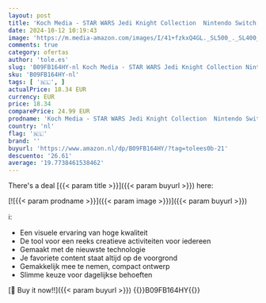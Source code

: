 ```yaml
---
layout: post
title: 'Koch Media - STAR WARS Jedi Knight Collection  Nintendo Switch   verpakking kan varienen '
date: 2024-10-12 10:19:43
image: 'https://m.media-amazon.com/images/I/41+fzkxQ4GL._SL500_._SL400_.jpg'
comments: true
category: ofertas
author: 'tole.es'
slug: 'B09FB164HY-nl Koch Media - STAR WARS Jedi Knight Collection Nintendo...'
sku: 'B09FB164HY-nl'
tags: [ '🇳🇱', ]
actualPrice: 18.34 EUR
currency: EUR
price: 18.34
comparePrice: 24.99 EUR
prodname: 'Koch Media - STAR WARS Jedi Knight Collection  Nintendo Switch   verpakking kan varienen '
country: 'nl'
flag: '🇳🇱'
brand: ''
buyurl: 'https://www.amazon.nl/dp/B09FB164HY/?tag=tolees0b-21'
descuento: '26.61'
average: '19.7738461538462'
---
```


There's a deal [{{< param title >}}]({{< param buyurl >}})  here:

[![{{< param prodname >}}]({{< param image >}})]({{< param buyurl >}})

ℹ️:

- Een visuele ervaring van hoge kwaliteit
- De tool voor een reeks creatieve activiteiten voor iedereen
- Gemaakt met de nieuwste technologie
- Je favoriete content staat altijd op de voorgrond
- Gemakkelijk mee te nemen, compact ontwerp
- Slimme keuze voor dagelijkse behoeften

[🛒 Buy it now!!]({{< param buyurl >}})
{{<world>}}B09FB164HY{{</world>}}
